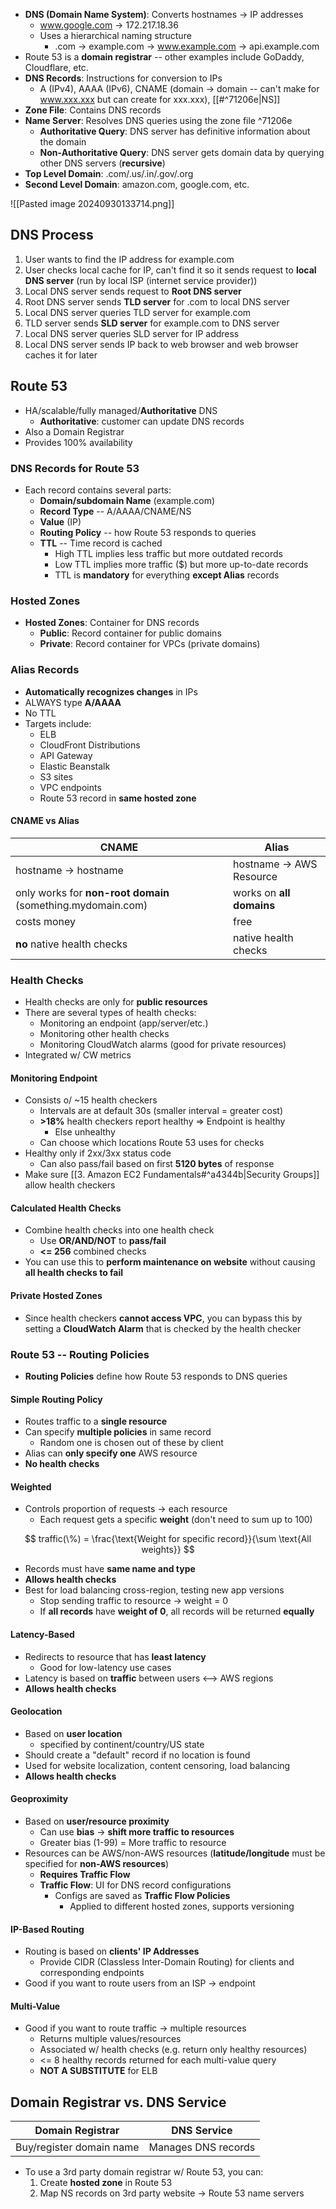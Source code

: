 - **DNS (Domain Name System)**: Converts hostnames -> IP addresses
	- www.google.com -> 172.217.18.36
	- Uses a hierarchical naming structure
		- .com -> example.com -> www.example.com -> api.example.com
- Route 53 is a **domain registrar** -- other examples include GoDaddy, Cloudflare, etc. 
- **DNS Records**: Instructions for conversion to IPs 
	- A (IPv4), AAAA (IPv6), CNAME (domain -> domain -- can't make for www.xxx.xxx but can create for xxx.xxx), [[#^71206e|NS]]
- **Zone File**: Contains DNS records
- **Name Server**: Resolves DNS queries using the zone file ^71206e
	- **Authoritative Query**: DNS server has definitive information about the domain
	- **Non-Authoritative Query**: DNS server gets domain data by querying other DNS servers (**recursive**)
- **Top Level Domain**: .com/.us/.in/.gov/.org
- **Second Level Domain**: amazon.com, google.com, etc.

![[Pasted image 20240930133714.png]]

## DNS Process

1. User wants to find the IP address for example.com 
2. User checks local cache for IP, can't find it so it sends request to **local DNS server** (run by local ISP (internet service provider))
3. Local DNS server sends request to **Root DNS server**
4. Root DNS server sends **TLD server** for .com to local DNS server
5. Local DNS server queries TLD server for example.com 
6. TLD server sends **SLD server** for example.com to DNS server
7. Local DNS server queries SLD server for IP address
8. Local DNS server sends IP back to web browser and web browser caches it for later

## Route 53

- HA/scalable/fully managed/**Authoritative** DNS 
	- **Authoritative**: customer can update DNS records
- Also a Domain Registrar
- Provides 100% availability

### DNS Records for Route 53

- Each record contains several parts: 
	- **Domain/subdomain Name** (example.com)
	- **Record Type** -- A/AAAA/CNAME/NS
	- **Value** (IP)
	- **Routing Policy** -- how Route 53 responds to queries
	- **TTL** -- Time record is cached
		- High TTL implies less traffic but more outdated records
		- Low TTL implies more traffic ($) but more up-to-date records
		- TTL is **mandatory** for everything **except Alias** records

### Hosted Zones

- **Hosted Zones**: Container for DNS records
	- **Public**: Record container for public domains 
	- **Private**: Record container for VPCs (private domains)

### Alias Records

- **Automatically recognizes changes** in IPs
- ALWAYS type **A/AAAA**
- No TTL
- Targets include:
	- ELB
	- CloudFront Distributions
	- API Gateway
	- Elastic Beanstalk
	- S3 sites
	- VPC endpoints
	- Route 53 record in **same hosted zone**

#### CNAME vs Alias

| CNAME                                                       | Alias                    |
| ----------------------------------------------------------- | ------------------------ |
| hostname -> hostname                                        | hostname -> AWS Resource |
| only works for **non-root domain** (something.mydomain.com) | works on **all domains** |
| costs money                                                 | free                     |
| **no** native health checks                                 | native health checks     |

### Health Checks 

- Health checks are only for **public resources**
- There are several types of health checks: 
	- Monitoring an endpoint (app/server/etc.)
	- Monitoring other health checks
	- Monitoring CloudWatch alarms (good for private resources)
- Integrated w/ CW metrics

#### Monitoring Endpoint

- Consists o/ ~15 health checkers
	- Intervals are at default 30s (smaller interval = greater cost)
	- **>18%** health checkers report healthy => Endpoint is healthy
		- Else unhealthy
	- Can choose which locations Route 53 uses for checks
- Healthy only if 2xx/3xx status code
	- Can also pass/fail based on first **5120 bytes** of response
- Make sure [[3. Amazon EC2 Fundamentals#^a4344b|Security Groups]] allow health checkers

#### Calculated Health Checks

- Combine health checks into one health check
	- Use **OR/AND/NOT** to **pass/fail** 
	- **<= 256** combined checks
- You can use this to **perform maintenance on website** without causing **all health checks to fail**

#### Private Hosted Zones

- Since health checkers **cannot access VPC**, you can bypass this by setting a **CloudWatch Alarm** that is checked by the health checker

### Route 53 -- Routing Policies 

- **Routing Policies** define how Route 53 responds to DNS queries

#### Simple Routing Policy

- Routes traffic to a **single resource**
- Can specify **multiple policies** in same record
	- Random one is chosen out of these by client
- Alias can **only specify one** AWS resource
- **No health checks**

#### Weighted

- Controls proportion of requests -> each resource 
	- Each request gets a specific **weight** (don't need to sum up to 100)

$$
traffic(\%) = \frac{\text{Weight for specific record}}{\sum \text{All weights}}
$$
- Records must have **same name and type**
- **Allows health checks**
- Best for load balancing cross-region, testing new app versions
	- Stop sending traffic to resource -> weight = 0
	- If **all records** have **weight of 0**, all records will be returned **equally**

#### Latency-Based 

- Redirects to resource that has **least latency**
	- Good for low-latency use cases 
- Latency is based on **traffic** between users <--> AWS regions
- **Allows health checks**

#### Geolocation 

- Based on **user location**
	- specified by continent/country/US state
- Should create a "default" record if no location is found
- Used for website localization, content censoring, load balancing
- **Allows health checks**

#### Geoproximity

- Based on **user/resource proximity**
	- Can use **bias** -> **shift more traffic to resources**
	- Greater bias (1-99) = More traffic to resource
- Resources can be AWS/non-AWS resources (**latitude/longitude** must be specified for **non-AWS resources**)
	- **Requires Traffic Flow**
	- **Traffic Flow**: UI for DNS record configurations
		- Configs are saved as **Traffic Flow Policies**
			- Applied to different hosted zones, supports versioning

#### IP-Based Routing

- Routing is based on **clients' IP Addresses**
	- Provide CIDR (Classless Inter-Domain Routing) for clients and corresponding endpoints
- Good if you want to route users from an ISP -> endpoint

#### Multi-Value 

- Good if you want to route traffic -> multiple resources
	- Returns multiple values/resources
	- Associated w/ health checks (e.g. return only healthy resources)
	- <= 8 healthy records returned for each multi-value query
	- **NOT A SUBSTITUTE** for ELB

## Domain Registrar vs. DNS Service

| Domain Registrar         | DNS Service         |
| ------------------------ | ------------------- |
| Buy/register domain name | Manages DNS records |

- To use a 3rd party domain registrar w/ Route 53, you can: 
	1. Create **hosted zone** in Route 53
	2. Map NS records on 3rd party website -> Route 53 name servers
